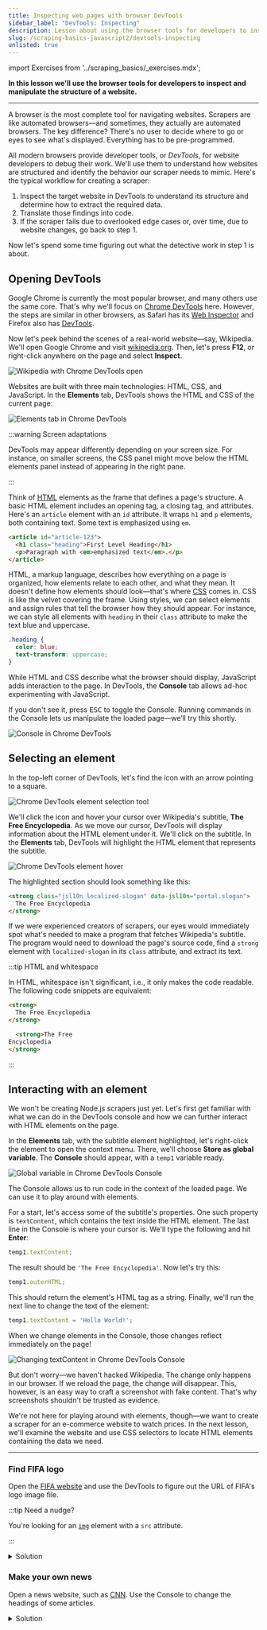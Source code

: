 ```yaml
---
title: Inspecting web pages with browser DevTools
sidebar_label: "DevTools: Inspecting"
description: Lesson about using the browser tools for developers to inspect and manipulate the structure of a website.
slug: /scraping-basics-javascript2/devtools-inspecting
unlisted: true
---
```


import Exercises from '../scraping_basics/_exercises.mdx';

**In this lesson we'll use the browser tools for developers to inspect and manipulate the structure of a website.**

---

A browser is the most complete tool for navigating websites. Scrapers are like automated browsers—and sometimes, they actually are automated browsers. The key difference? There's no user to decide where to go or eyes to see what's displayed. Everything has to be pre-programmed.

All modern browsers provide developer tools, or _DevTools_, for website developers to debug their work. We'll use them to understand how websites are structured and identify the behavior our scraper needs to mimic. Here's the typical workflow for creating a scraper:

1. Inspect the target website in DevTools to understand its structure and determine how to extract the required data.
1. Translate those findings into code.
1. If the scraper fails due to overlooked edge cases or, over time, due to website changes, go back to step 1.

Now let's spend some time figuring out what the detective work in step 1 is about.

## Opening DevTools

Google Chrome is currently the most popular browser, and many others use the same core. That's why we'll focus on [Chrome DevTools](https://developer.chrome.com/docs/devtools) here. However, the steps are similar in other browsers, as Safari has its [Web Inspector](https://developer.apple.com/documentation/safari-developer-tools/web-inspector) and Firefox also has [DevTools](https://firefox-source-docs.mozilla.org/devtools-user/).

Now let's peek behind the scenes of a real-world website—say, Wikipedia. We'll open Google Chrome and visit [wikipedia.org](https://www.wikipedia.org/). Then, let's press **F12**, or right-click anywhere on the page and select **Inspect**.

![Wikipedia with Chrome DevTools open](./images/devtools-wikipedia.png)

Websites are built with three main technologies: HTML, CSS, and JavaScript. In the **Elements** tab, DevTools shows the HTML and CSS of the current page:

![Elements tab in Chrome DevTools](./images/devtools-elements-tab.png)

:::warning Screen adaptations

DevTools may appear differently depending on your screen size. For instance, on smaller screens, the CSS panel might move below the HTML elements panel instead of appearing in the right pane.

:::

Think of [HTML](https://developer.mozilla.org/en-US/docs/Learn/HTML) elements as the frame that defines a page's structure. A basic HTML element includes an opening tag, a closing tag, and attributes. Here's an `article` element with an `id` attribute. It wraps `h1` and `p` elements, both containing text. Some text is emphasized using `em`.

```html
<article id="article-123">
  <h1 class="heading">First Level Heading</h1>
  <p>Paragraph with <em>emphasized text</em>.</p>
</article>
```

HTML, a markup language, describes how everything on a page is organized, how elements relate to each other, and what they mean. It doesn't define how elements should look—that's where [CSS](https://developer.mozilla.org/en-US/docs/Learn/CSS) comes in. CSS is like the velvet covering the frame. Using styles, we can select elements and assign rules that tell the browser how they should appear. For instance, we can style all elements with `heading` in their `class` attribute to make the text blue and uppercase.

```css
.heading {
  color: blue;
  text-transform: uppercase;
}
```

While HTML and CSS describe what the browser should display, JavaScript adds interaction to the page. In DevTools, the **Console** tab allows ad-hoc experimenting with JavaScript.

If you don't see it, press <kbd>ESC</kbd> to toggle the Console. Running commands in the Console lets us manipulate the loaded page—we’ll try this shortly.

![Console in Chrome DevTools](./images/devtools-console.png)

## Selecting an element

In the top-left corner of DevTools, let's find the icon with an arrow pointing to a square.

![Chrome DevTools element selection tool](./images/devtools-element-selection.png)

We'll click the icon and hover your cursor over Wikipedia's subtitle, **The Free Encyclopedia**. As we move our cursor, DevTools will display information about the HTML element under it. We'll click on the subtitle. In the **Elements** tab, DevTools will highlight the HTML element that represents the subtitle.

![Chrome DevTools element hover](./images/devtools-hover.png)

The highlighted section should look something like this:

```html
<strong class="jsl10n localized-slogan" data-jsl10n="portal.slogan">
  The Free Encyclopedia
</strong>
```

If we were experienced creators of scrapers, our eyes would immediately spot what's needed to make a program that fetches Wikipedia's subtitle. The program would need to download the page's source code, find a `strong` element with `localized-slogan` in its `class` attribute, and extract its text.

:::tip HTML and whitespace

In HTML, whitespace isn't significant, i.e., it only makes the code readable. The following code snippets are equivalent:

```html
<strong>
  The Free Encyclopedia
</strong>
```

```html
  <strong>The Free
Encyclopedia
</strong>
```

:::

## Interacting with an element

We won't be creating Node.js scrapers just yet. Let's first get familiar with what we can do in the DevTools console and how we can further interact with HTML elements on the page.

In the **Elements** tab, with the subtitle element highlighted, let's right-click the element to open the context menu. There, we'll choose **Store as global variable**. The **Console** should appear, with a `temp1` variable ready.

![Global variable in Chrome DevTools Console](./images/devtools-console-variable.png)

The Console allows us to run code in the context of the loaded page. We can use it to play around with elements.

For a start, let's access some of the subtitle's properties. One such property is `textContent`, which contains the text inside the HTML element. The last line in the Console is where your cursor is. We'll type the following and hit **Enter**:

```js
temp1.textContent;
```

The result should be `'The Free Encyclopedia'`. Now let's try this:

```js
temp1.outerHTML;
```

This should return the element's HTML tag as a string. Finally, we'll run the next line to change the text of the element:

```js
temp1.textContent = 'Hello World!';
```

When we change elements in the Console, those changes reflect immediately on the page!

![Changing textContent in Chrome DevTools Console](./images/devtools-console-textcontent.png)

But don't worry—we haven't hacked Wikipedia. The change only happens in our browser. If we reload the page, the change will disappear. This, however, is an easy way to craft a screenshot with fake content. That's why screenshots shouldn't be trusted as evidence.

We're not here for playing around with elements, though—we want to create a scraper for an e-commerce website to watch prices. In the next lesson, we'll examine the website and use CSS selectors to locate HTML elements containing the data we need.

---

<Exercises />

### Find FIFA logo

Open the [FIFA website](https://www.fifa.com/) and use the DevTools to figure out the URL of FIFA's logo image file.

:::tip Need a nudge?

You're looking for an [`img`](https://developer.mozilla.org/en-US/docs/Web/HTML/Element/img) element with a `src` attribute.

:::

<details>
  <summary>Solution</summary>

  1. Go to [fifa.com](https://www.fifa.com/).
  1. Activate the element selection tool.
  1. Click on the logo.
  1. Send the highlighted element to the **Console** using the **Store as global variable** option from the context menu.
  1. In the console, type `temp1.src` and hit **Enter**.

  ![DevTools exercise result](./images/devtools-exercise-fifa.png)

</details>

### Make your own news

Open a news website, such as [CNN](https://cnn.com). Use the Console to change the headings of some articles.

<details>
  <summary>Solution</summary>

  1. Go to [cnn.com](https://cnn.com).
  1. Activate the element selection tool.
  1. Click on a heading.
  1. Send the highlighted element to the **Console** using the **Store as global variable** option from the context menu.
  1. In the console, type `temp1.textContent = 'Something something'` and hit **Enter**.

  ![DevTools exercise result](./images/devtools-exercise-cnn.png)

</details>
